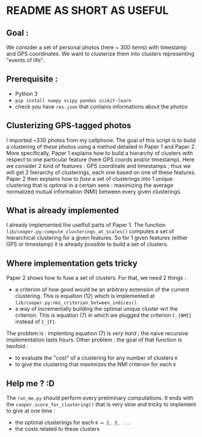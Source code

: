 # README AS SHORT AS USEFUL

## Goal :
We consider a set of personal photos (here ~ 300 items) with timestamp and GPS coordinates. We want to clusterize them into clusters representing "events of life". 
 
## Prerequisite :
- Python 3
- `pip install numpy scipy pandas scikit-learn`
- check you have `res.json` that contains informations about the photos 

## Clusterizing GPS-tagged photos
I imported ~330 photos from my cellphone. The goal of this script is to build a clustering of these photos using a method detailed in Paper 1 and Paper 2. 
More specifically, Paper 1 explains how to build a hierarchy of clusters with respect to one particular feature (here GPS coords and/or timestamp). Here we consider 2 kind of features : GPS coordinate and timestamps ; thus we will get 2 hierarchy of clusterings, each one based on one of these features.
Paper 2 then explains how to _fuse_ a set of clusterings into 1 unique clustering that is optimal in a certain sens : maximizing the average normalized mutual information (NMI) between every given clusterings.

## What is already implemented 
I already implemented the uselfull parts of Paper 1. The function `lib/cooper.py:compute_clusterings_at_scales()` computes a set of hierarchical clustering for a given features. 
So for 1 given features (either GPS or timestamp) it is already possible to build a set of clusters.

## Where implementation gets tricky
Paper 2 shows how to fuse a set of clusters. For that, we need 2 things :
- a criterion of how good would be an arbitrary extension of the current clustering. This is equation (12) which is implemented at `lib/cooper.py:nmi_criterion_between_indices()`.
- a way of incrementally building the optimal unique cluster wrt the criterion. This is equation (7) in which we plugged the criterion `C_{NMI}` instead of `C_{F}`.

The problem is : implenting equation (7) is _very hard_ ; the naive recursive implementation lasts hours. 
Other problem : the goal of that function is twofold :
- to evaluate the "cost" of a clustering for any number of clusters `K`
- to give the clustering that maximizes the NMI criterion for each `K`

## Help me ? :D
The `run_me.py` should perform every preliminary computations. It ends with the `cooper.score_for_clustering()` that is very slow and tricky to implement to give at one time :
- the optimal clusterings for each `K = 2, 3, ...`
- the costs related to these clusters